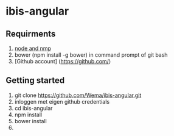 ibis-angular
============
Requirments
-----------------
1. [node and nmp](http://nodejs.org/)
2. bower (npm install -g bower) in command prompt of git bash
3. [Github account] (https://github.com/)

Getting started
---------------
1. git clone https://github.com/Wema/ibis-angular.git
2. inloggen met eigen github credentials
3. cd ibis-angular
4. npm install
5. bower install
6.